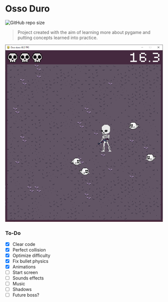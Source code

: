 # Osso Duro

![GitHub repo size](https://img.shields.io/github/repo-size/m4thewz/osso-duro?style=for-the-badge)

> Project created with the aim of learning more about pygame and putting concepts learned into practice.
<img src="./screenshot.png" alt="Game preview">

### To-Do

- [x] Clear code
- [x] Perfect collision
- [x] Optimize difficulty
- [x] Fix bullet physics
- [x] Animations
- [ ] Start screen
- [ ] Sounds effects
- [ ] Music
- [ ] Shadows
- [ ] Future boss?
